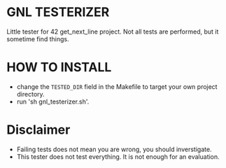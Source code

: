 # GNL TESTERIZER
Little tester for 42 get_next_line project.
Not all tests are performed, but it sometime find things.

# HOW TO INSTALL
- change the `TESTED_DIR` field in the Makefile to target your own project directory.
- run 'sh gnl_testerizer.sh'.

# Disclaimer
- Failing tests does not mean you are wrong, you should inverstigate.
- This tester does not test everything. It is not enough for an evaluation.
